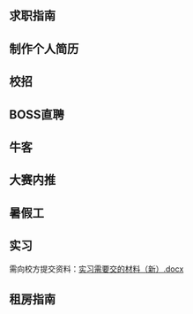 ## 求职指南

## 制作个人简历

## 校招

## BOSS直聘

## 牛客

## 大赛内推

## 暑假工

## 实习
需向校方提交资料：[实习需要交的材料（新）.docx]()

## 租房指南
